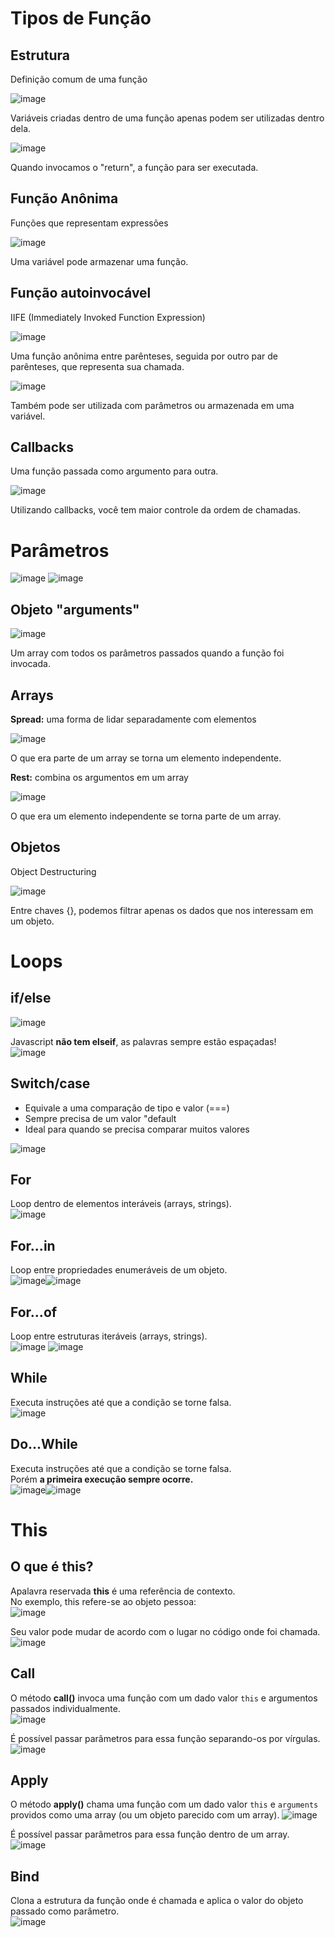 # Tipos de Função

## Estrutura
   Definição comum de uma função</br>

![image](https://user-images.githubusercontent.com/55243757/150981980-05d9e591-d018-464d-8577-929586755d2c.png)</br>

   Variáveis criadas dentro de uma função apenas podem ser utilizadas dentro dela.

![image](https://user-images.githubusercontent.com/55243757/150982358-e5fe95f1-c96b-467f-a46e-d335fe01ed29.png)</br>

   Quando invocamos o "return", a função para ser executada.

## Função Anônima
   Funções que representam expressões</br>

![image](https://user-images.githubusercontent.com/55243757/150982931-26873f90-0d63-47a7-bcc1-4d9fbd8672eb.png)</br>

   Uma variável pode armazenar uma função.

## Função autoinvocável
   IIFE (Immediately Invoked Function Expression)</br>

![image](https://user-images.githubusercontent.com/55243757/150983992-cacc1fde-77c2-418d-889c-8c3ef4fb9e45.png)</br>

   Uma função anônima entre parênteses, seguida por outro par de parênteses, que representa sua chamada.

![image](https://user-images.githubusercontent.com/55243757/150984687-f4a1d622-e551-4c22-9f3d-d5e64401f14b.png)</br>

   Também pode ser utilizada com parâmetros ou armazenada em uma variável.

## Callbacks
   Uma função passada como argumento para outra.</br>

![image](https://user-images.githubusercontent.com/55243757/150985596-70a19cbc-74de-4dbd-95a2-8d05d364bb4f.png)</br>

   Utilizando callbacks, você tem maior controle da ordem de chamadas.

# Parâmetros
![image](https://user-images.githubusercontent.com/55243757/150987434-cb7250b2-7cd7-4e9b-a316-349b0057132b.png) ![image](https://user-images.githubusercontent.com/55243757/150987839-6ba04bf4-d873-452e-acd7-b2de4f4d9127.png)</br>

## Objeto "arguments"
![image](https://user-images.githubusercontent.com/55243757/150989186-af1b3574-09f8-4935-bcaa-f2579bd0ce0d.png)</br>
   
   Um array com todos os parâmetros passados quando a função foi invocada.

## Arrays
   <b>Spread:</b> uma forma de lidar separadamente com elementos</br>

![image](https://user-images.githubusercontent.com/55243757/150992173-161f4c80-6844-4524-b382-6e73a456d558.png)</br>

   O que era parte de um array se torna um elemento independente.

   <b>Rest:</b> combina os argumentos em um array</br>

![image](https://user-images.githubusercontent.com/55243757/150992661-336bad10-882b-46b3-b844-779d65710c9b.png)</br>

   O que era um elemento independente se torna parte de um array.

## Objetos
   Object Destructuring</br>

![image](https://user-images.githubusercontent.com/55243757/150993910-7fbdf989-9f37-4af2-aa07-4722d08f1acf.png)</br>

   Entre chaves {}, podemos filtrar apenas os dados que nos interessam em um objeto.

# Loops

## if/else
![image](https://user-images.githubusercontent.com/55243757/150996058-8e70a5fe-1ed0-43dd-85b6-538ed24f4389.png)</br>

   Javascript <b>não tem elseif</b>, as palavras sempre estão espaçadas!</br>
![image](https://user-images.githubusercontent.com/55243757/150997626-c97c8759-b5a1-4586-927d-7e1702a1d3f7.png)</br>

## Switch/case
   - Equivale a uma comparação de tipo e valor (===)
   - Sempre precisa de um valor "default
   - Ideal para quando se precisa comparar muitos valores</br>

![image](https://user-images.githubusercontent.com/55243757/150998966-7045da49-d931-4d7c-94a6-4210a6eb62ea.png)</br>

## For
   Loop dentro de elementos interáveis (arrays, strings).</br>
![image](https://user-images.githubusercontent.com/55243757/151002251-c845c0cf-d21b-4b5f-8415-5d5fa3d9ba1b.png)</br>

## For...in
   Loop entre propriedades enumeráveis de um objeto.</br>
![image](https://user-images.githubusercontent.com/55243757/151003461-e4de26c1-583d-4a53-868b-87f178960b46.png)![image](https://user-images.githubusercontent.com/55243757/151003785-86aa575b-9d04-4f5f-bac2-26745bbe8c29.png)</br>

## For...of
   Loop entre estruturas iteráveis (arrays, strings).</br>
![image](https://user-images.githubusercontent.com/55243757/151004789-ebd53b6b-1e3d-4081-905a-6080858a0f79.png)
![image](https://user-images.githubusercontent.com/55243757/151005328-54ae3672-98d5-4263-84be-f2d0bb1fdfeb.png)</br>

## While
   Executa instruções até que a condição se torne falsa.</br>
![image](https://user-images.githubusercontent.com/55243757/151006091-3e650ae8-df0c-48ad-a6c7-93d7e01388c0.png)</br>

## Do...While
   Executa instruções até que a condição se torne falsa.</br>
   Porém <b>a primeira execução sempre ocorre.</b></br>
![image](https://user-images.githubusercontent.com/55243757/151006866-2ee890c0-2fce-4ab6-be86-475e1e49c40c.png)![image](https://user-images.githubusercontent.com/55243757/151007096-dedce927-bcb3-4cab-8fda-23b093bcef0c.png)</br>

# This
## O que é this?
   Apalavra reservada <b>this</b> é uma referência de contexto.</br>
   No exemplo, this refere-se ao objeto pessoa:</br>
![image](https://user-images.githubusercontent.com/55243757/151041295-d77d517f-3d9f-4d90-a219-efac25cf7420.png)</br>

   Seu valor pode mudar de acordo com o lugar no código onde foi chamada.</br>
![image](https://user-images.githubusercontent.com/55243757/151041798-f257ab54-f40e-444e-bc4d-376528aaddf5.png)</br>

## Call
   O método <b>call()</b> invoca uma função com um dado valor `this` e argumentos passados individualmente.</br>
![image](https://user-images.githubusercontent.com/55243757/151043354-61a5f5d2-dd5a-499d-8ffb-e10f14331eae.png)</br>

   É possível passar parâmetros para essa função separando-os por vírgulas.</br>
![image](https://user-images.githubusercontent.com/55243757/151043966-e6d58c79-c260-4d2c-8775-3c67273dee4d.png)</br>

## Apply
   O método <b>apply()</b> chama uma função com um dado valor `this` e `arguments` providos como uma array (ou um objeto parecido com um array).
![image](https://user-images.githubusercontent.com/55243757/151044691-e9d2317c-eed4-410e-acae-1b9c50d145d2.png)</br>

   É possível passar parâmetros para essa função dentro de um array.</br>
![image](https://user-images.githubusercontent.com/55243757/151045153-a69b4689-c1db-41ec-8538-557f6dcfd172.png)</br>

## Bind
   Clona a estrutura da função onde é chamada e aplica o valor do objeto passado como parâmetro.</br>
![image](https://user-images.githubusercontent.com/55243757/151045836-ce2cb67d-b727-499e-9b00-437648d76cb7.png)</br>